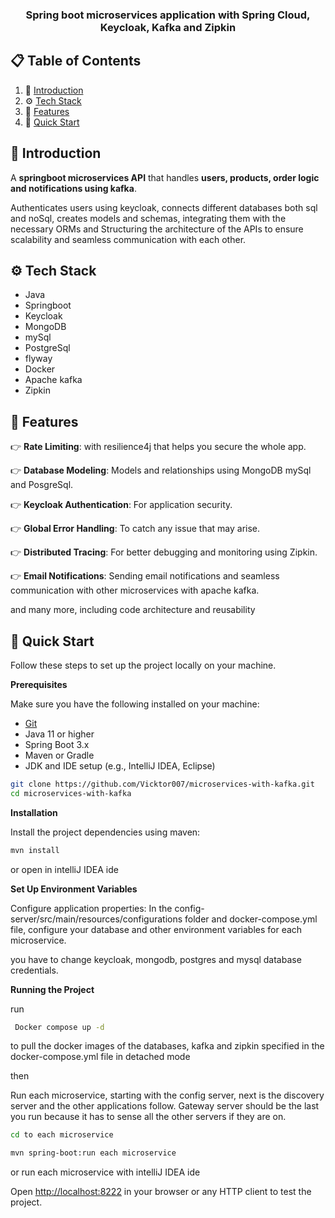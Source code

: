 <div align="center">

  <h3 align="center"> Spring boot microservices application with Spring Cloud, Keycloak, Kafka and Zipkin</h3>

</div>

## 📋 <a name="table">Table of Contents</a>

1. 🤖 [Introduction](#introduction)
2. ⚙️ [Tech Stack](#tech-stack)
3. 🔋 [Features](#features)
4. 🤸 [Quick Start](#quick-start)







## <a name="introduction">🤖 Introduction</a>

A **springboot microservices API** that handles **users, products, order logic and notifications using kafka**.

Authenticates users using keycloak, connects different databases both sql and noSql, creates models and schemas, integrating  them with the necessary ORMs and Structuring the architecture  of the APIs to ensure scalability and seamless communication with each other.


## <a name="tech-stack">⚙️ Tech Stack</a>

- Java
- Springboot
- Keycloak
- MongoDB
- mySql
- PostgreSql
- flyway
- Docker
- Apache kafka
- Zipkin

## <a name="features">🔋 Features</a>

👉 **Rate Limiting**: with resilience4j that helps you secure the whole app.

👉 **Database Modeling**: Models and relationships using MongoDB mySql and PosgreSql.

👉 **Keycloak Authentication**: For application security.

👉 **Global Error Handling**: To catch any issue that may arise.

👉 **Distributed Tracing**: For better debugging and monitoring using Zipkin.

👉 **Email Notifications**: Sending email notifications and seamless communication with other microservices with apache kafka.

and many more, including code architecture and reusability

## <a name="quick-start">🤸 Quick Start</a>

Follow these steps to set up the project locally on your machine.

**Prerequisites**

Make sure you have the following installed on your machine:

- [Git](https://git-scm.com/)
- Java 11 or higher
- Spring Boot 3.x
- Maven or Gradle
- JDK and IDE setup (e.g., IntelliJ IDEA, Eclipse)

```bash
git clone https://github.com/Vicktor007/microservices-with-kafka.git
cd microservices-with-kafka
```

**Installation**

Install the project dependencies using maven:

```bash
mvn install 
```

or open in intelliJ IDEA ide


**Set Up Environment Variables**

Configure application properties: In the config-server/src/main/resources/configurations folder and docker-compose.yml file, configure your database and other environment variables for each microservice.

you have to change keycloak,  mongodb, postgres and mysql database credentials.




**Running the Project**

run
```bash
 Docker compose up -d
```
to pull the docker images of the databases, kafka and zipkin specified in the docker-compose.yml file in detached mode

then

Run each microservice, starting with the config server, next is the discovery server and the other applications follow. Gateway server should be the last you run because it has to sense all the other servers if they are on.
```bash
cd to each microservice
```

```bash
mvn spring-boot:run each microservice

```

or run each microservice with intelliJ IDEA ide

Open [http://localhost:8222](http://localhost:8222) in your browser or any HTTP client to test the project.

